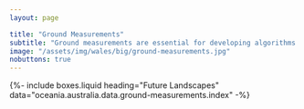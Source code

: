 ```yaml
---
layout: page

title: "Ground Measurements"
subtitle: "Ground measurements are essential for developing algorithms for retrieving environmental variables from Earth observation data and for validating land cover and change classifications. Find out how to collect ground measurements but also view and download some of our current collections, which include those in near real time. If you would like to contribute ground data, please contact us."
image: "/assets/img/wales/big/ground-measurements.jpg"
nobuttons: true
---
```


{%-
        include boxes.liquid
        heading="Future Landscapes"
        data="oceania.australia.data.ground-measurements.index"
-%}